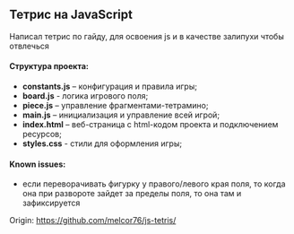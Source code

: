 ## Тетрис на JavaScript
Написал тетрис по гайду, для освоения js и в качестве залипухи чтобы отвлечься

#### Структура проекта:
- **constants.js** – конфигурация и правила игры;
- **board.js** - логика игрового поля;
- **piece.js** – управление фрагментами-тетрамино;
- **main.js** – инициализация и управление всей игрой;
- **index.html** – веб-страница с html-кодом проекта и подключением ресурсов;
- **styles.css** - стили для оформления игры;

#### Known issues:
- если переворачивать фигурку у правого/левого края поля, то когда она при развороте зайдет за пределы поля, то она там и зафиксируется


Origin: https://github.com/melcor76/js-tetris/